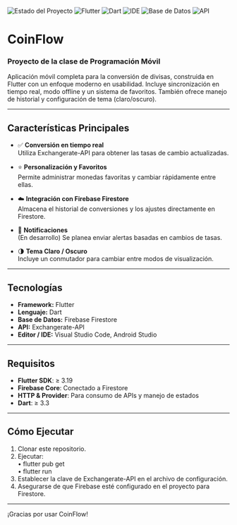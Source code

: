 ![Estado del Proyecto](https://img.shields.io/badge/ESTADO-COMPLETADO-brightgreen)
![Flutter](https://img.shields.io/badge/Flutter-v3.19-blue)
![Dart](https://img.shields.io/badge/Dart-v3.3-blue)
![IDE](https://img.shields.io/badge/IDE-Visual%20Studio%20Code%20%7C%20Android%20Studio-blue)
![Base de Datos](https://img.shields.io/badge/Base_de_Datos-Firebase_Firestore-blue)
![API](https://img.shields.io/badge/API-Exchangerate--API-lightgrey)

# CoinFlow

### Proyecto de la clase de Programación Móvil

Aplicación móvil completa para la conversión de divisas, construida en Flutter con un enfoque moderno en usabilidad. Incluye sincronización en tiempo real, modo offline y un sistema de favoritos. También ofrece manejo de historial y configuración de tema (claro/oscuro).

---

## Características Principales

- ✅ **Conversión en tiempo real**  
  Utiliza Exchangerate-API para obtener las tasas de cambio actualizadas.

- ⭐ **Personalización y Favoritos**  
  Permite administrar monedas favoritas y cambiar rápidamente entre ellas.

- ☁️ **Integración con Firebase Firestore**  
  Almacena el historial de conversiones y los ajustes directamente en Firestore.

- 🔔 **Notificaciones**  
  (En desarrollo) Se planea enviar alertas basadas en cambios de tasas.

- 🌗 **Tema Claro / Oscuro**  
  Incluye un conmutador para cambiar entre modos de visualización.

---

## Tecnologías
- **Framework:** Flutter
- **Lenguaje:** Dart
- **Base de Datos:** Firebase Firestore
- **API:** Exchangerate-API
- **Editor / IDE:** Visual Studio Code, Android Studio

---

## Requisitos

- **Flutter SDK**: ≥ 3.19  
- **Firebase Core**: Conectado a Firestore  
- **HTTP & Provider**: Para consumo de APIs y manejo de estados  
- **Dart**: ≥ 3.3

---

## Cómo Ejecutar

1. Clonar este repositorio.
2. Ejecutar:  
   • flutter pub get  
   • flutter run
3. Establecer la clave de Exchangerate-API en el archivo de configuración.
4. Asegurarse de que Firebase esté configurado en el proyecto para Firestore.

---

¡Gracias por usar CoinFlow!